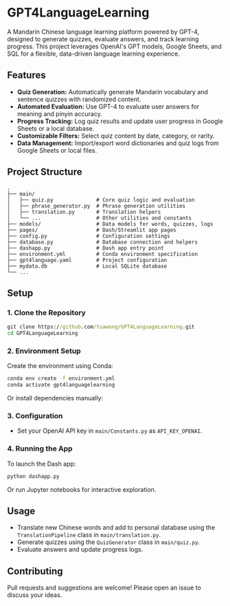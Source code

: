 # GPT4LanguageLearning

A Mandarin Chinese language learning platform powered by GPT-4, designed to generate quizzes, evaluate answers, and track learning progress. This project leverages OpenAI's GPT models, Google Sheets, and SQL for a flexible, data-driven language learning experience.

## Features

- **Quiz Generation:** Automatically generate Mandarin vocabulary and sentence quizzes with randomized content.
- **Automated Evaluation:** Use GPT-4 to evaluate user answers for meaning and pinyin accuracy.
- **Progress Tracking:** Log quiz results and update user progress in Google Sheets or a local database.
- **Customizable Filters:** Select quiz content by date, category, or rarity.
- **Data Management:** Import/export word dictionaries and quiz logs from Google Sheets or local files.

## Project Structure

```
.
├── main/
│   ├── quiz.py              # Core quiz logic and evaluation
│   ├── phrase_generator.py  # Phrase generation utilities
│   ├── translation.py       # Translation helpers
│   └── ...                  # Other utilities and constants
├── models/                  # Data models for words, quizzes, logs
├── pages/                   # Dash/Streamlit app pages
├── config.py                # Configuration settings
├── database.py              # Database connection and helpers
├── dashapp.py               # Dash app entry point
├── environment.yml          # Conda environment specification
├── gpt4language.yaml        # Project configuration
├── mydata.db                # Local SQLite database
└── ...
```

## Setup

### 1. Clone the Repository

```cmd
git clone https://github.com/tuawong/GPT4LanguageLearning.git
cd GPT4LanguageLearning
```

### 2. Environment Setup

Create the environment using Conda:

```cmd
conda env create -f environment.yml
conda activate gpt4languagelearning
```

Or install dependencies manually:

### 3. Configuration

- Set your OpenAI API key in `main/Constants.py` as `API_KEY_OPENAI`.

### 4. Running the App

To launch the Dash app:

```cmd
python dashapp.py
```

Or run Jupyter notebooks for interactive exploration.

## Usage
- Translate new Chinese words and add to personal database using the `TranslationPipeline` class in `main/translation.py`.
- Generate quizzes using the `QuizGenerator` class in `main/quiz.py`.
- Evaluate answers and update progress logs.

## Contributing

Pull requests and suggestions are welcome! Please open an issue to discuss your ideas.
